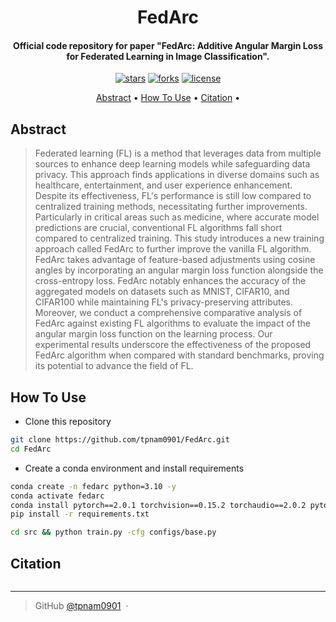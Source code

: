 
<h1 align="center">
  FedArc
  <br>
</h1>

<h4 align="center">Official code repository for paper "FedArc: Additive Angular Margin Loss for Federated Learning in Image Classification".</h4>

<p align="center">
<a href=""><img src="https://img.shields.io/github/stars/tpnam0901/FedArc?" alt="stars"></a>
<a href=""><img src="https://img.shields.io/github/forks/tpnam0901/FedArc?" alt="forks"></a>
<a href=""><img src="https://img.shields.io/github/license/tpnam0901/FedArc?" alt="license"></a>
</p>

<p align="center">
  <a href="#abstract">Abstract</a> •
  <a href="#how-to-use">How To Use</a> •
  <a href="#citation">Citation</a> •
</p>

## Abstract
> Federated learning (FL) is a method that leverages data from multiple sources to enhance deep learning models while safeguarding data privacy. This approach finds applications in diverse domains such as healthcare, entertainment, and user experience enhancement. Despite its effectiveness, FL's performance is still low compared to centralized training methods, necessitating further improvements. Particularly in critical areas such as medicine, where accurate model predictions are crucial, conventional FL algorithms fall short compared to centralized training. This study introduces a new training approach called FedArc to further improve the vanilla FL algorithm. FedArc takes advantage of feature-based adjustments using cosine angles by incorporating an angular margin loss function alongside the cross-entropy loss. FedArc notably enhances the accuracy of the aggregated models on datasets such as MNIST, CIFAR10, and CIFAR100 while maintaining FL's privacy-preserving attributes. Moreover, we conduct a comprehensive comparative analysis of FedArc against existing FL algorithms to evaluate the impact of the angular margin loss function on the learning process. Our experimental results underscore the effectiveness of the proposed FedArc algorithm when compared with standard benchmarks, proving its potential to advance the field of FL.

## How To Use
- Clone this repository 
```bash
git clone https://github.com/tpnam0901/FedArc.git
cd FedArc
```
- Create a conda environment and install requirements
```bash
conda create -n fedarc python=3.10 -y
conda activate fedarc
conda install pytorch==2.0.1 torchvision==0.15.2 torchaudio==2.0.2 pytorch-cuda=11.8 -c pytorch -c nvidia
pip install -r requirements.txt
```

```bash
cd src && python train.py -cfg configs/base.py
```

## Citation
```bibtex

```
---

> GitHub [@tpnam0901](https://github.com/tpnam0901) &nbsp;&middot;&nbsp;
